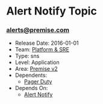 # Alert Notify Topic
### alerts@premise.com
* Release Date: 2016-01-01
* Team: [Platform & SRE](../teams/platform.md)
* Type: sns
* Level: Application
* Area: [Premise v2](../areas/v2.png)
* Dependents:
  * [Pager Duty](pagerduty.md)
* Depends On:
  * [Alert Notify](alert-notify.md)
